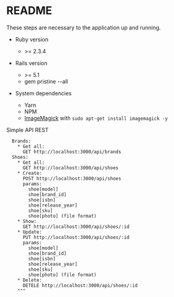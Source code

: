 # README

These steps are necessary to the application up and running.

* Ruby version
    * \>= 2.3.4
* Rails version
    * \>= 5.1 
    * gem pristine --all
    
* System dependencies
  * Yarn
  * NPM
  * [ImageMagick](http://www.imagemagick.org/script/index.php) with `sudo apt-get install imagemagick -y`
  
 
Simple API REST
```
  Brands:
    * Get all: 
      GET http://localhost:3000/api/brands
  Shoes:
    * Get all:
      GET http://localhost:3000/api/shoes
    * Create:
      POST http://localhost:3000/api/shoes
      params:
        shoe[model]
        shoe[brand_id]
        shoe[isbn]
        shoe[release_year]
        shoe[sku]
        shoe[photo] (file format)
    * Show:
      GET http://localhost:3000/api/shoes/:id
    * Update:
      PUT http://localhost:3000/api/shoes/:id
      params:
        shoe[model]
        shoe[brand_id]
        shoe[isbn]
        shoe[release_year]
        shoe[sku]
        shoe[photo] (file format)
    * Delete:
      DETELE http://localhost:3000/api/shoes/:id
    """
```